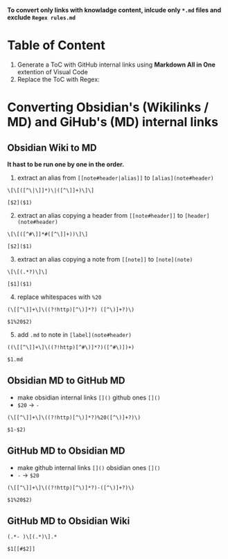 **To convert only links with knowladge content, inlcude only `*.md` files and exclude `Regex rules.md`**

# Table of Content

1. Generate a ToC with GitHub internal links using **Markdown All in One** extention of Visual Code
2. Replace the ToC with Regex:

# Converting Obsidian's (Wikilinks / MD) and GiHub's (MD) internal links

## Obsidian Wiki to MD

**It hast to be run one by one in the order.**

1. extract an alias from `[[note#header|alias]]` to `[alias](note#header)`

```
\[\[([^\|\]]*)\|([^\]]+)\]\]

[$2]($1)
```

2. extract an alias copying a header from `[[note#header]]` to `[header](note#header)`

```
\[\[([^#\]]*#([^\]]+))\]\]

[$2]($1)
```

3. extract an alias copying a note from `[[note]]` to `[note](note)`

```
\[\[(.*?)\]\]

[$1]($1)
```

4. replace whitespaces with `%20`

```
(\[[^\]]+\]\((?!http)[^\)]*?) ([^\)]+?)\)

$1%20$2)
```

5. add `.md` to note in `[label](note#header)`

```
((\[[^\]]+\]\((?!http)[^#\)]*?)([^#\)])+)

$1.md
```

## Obsidian MD to GitHub MD

- make obsidian internal links `[]()` github ones `[]()`
- `$20` -> `-`

```
(\[[^\]]+\]\((?!http)[^\)]*?)%20([^\)]+?)\)

$1-$2)
```

## GitHub MD to Obsidian MD

- make github internal links `[]()` obsidian ones `[]()`
- `-` -> `$20`

```
(\[[^\]]+\]\((?!http)[^\)]*?)-([^\)]+?)\)

$1%20$2)
```

## GitHub MD to Obsidian Wiki

```
(.*- )\[(.*)\].*

$1[[#$2]]
```

